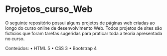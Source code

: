 # Projetos_curso_Web
O seguinte repositório possui alguns projetos de páginas web criadas ao longo do curso online de desenvolvimento Web. 
Todos projetos de sites são fictícios que foram tarefas sugeridas para praticar toda a teoria apresentada no curso.

Conteúdos:
  • HTML 5
  • CSS 3
  • Bootstrap 4
